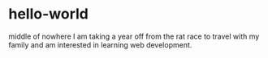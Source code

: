 # hello-world
middle of nowhere
I am taking a year off from the rat race to travel with my family and am interested in learning web development.
